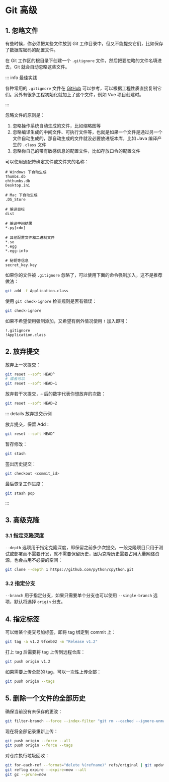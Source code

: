 # Git 高级

## 1. 忽略文件

有些时候，你必须把某些文件放到 Git 工作目录中，但又不能提交它们，比如保存了数据库密码的配置文件。

在 Git 工作区的根目录下创建一个 `.gitignore` 文件，然后把要忽略的文件名填进去，Git 就会自动忽略这些文件。

::: info 最佳实践

各种常用的 `.gitignore` 文件在 [GitHub](https://github.com/github/gitignore) 可以参考，可以根据工程性质直接复制它们。另外有很多工程初始化就加上了这个文件，例如 Vue 项目创建时。

:::

忽略文件的原则是：

1. 忽略操作系统自动生成的文件，比如缩略图等
2. 忽略编译生成的中间文件、可执行文件等，也就是如果一个文件是通过另一个文件自动生成的，那自动生成的文件就没必要放进版本库，比如 Java 编译产生的 `.class` 文件
3. 忽略你自己的带有敏感信息的配置文件，比如存放口令的配置文件

可以使用通配符确定文件或文件夹的名称：

```properties
# Windows 下自动生成
Thumbs.db
ehthumbs.db
Desktop.ini

# Mac 下自动生成
.DS_Store

# 编译目标
dist

# 编译中间结果
*.py[cdo]

# 其他配置文件和二进制文件
*.so
*.egg
*.egg-info

# 秘钥等信息
secret_key.key
```

如果你的文件被 `.gitignore` 忽略了，可以使用下面的命令强制加入，这不是推荐做法：

```bash
git add -f Application.class
```

使用 `git check-ignore` 检查规则是否有错误：

```bash
git check-ignore
```

如果不希望使用强制添加，又希望有例外情况使用 `!` 加入即可：

```properties
!.gitignore
!Application.class
```

## 2. 放弃提交

放弃上一次提交：

```bash
git reset --soft HEAD^
# 或者可以
git reset --soft HEAD~1
```

放弃若干次提交，`~` 后的数字代表你想放弃的次数：

```bash
git reset --soft HEAD~2
```

::: details 放弃提交示例

放弃提交，保留 Add：

```bash
git reset --soft HEAD^
```

暂存修改：

```bash
git stash
```

签出历史提交：

```bash
git checkout <commit_id>
```

最后恢复工作进度：

```bash
git stash pop
```

:::

## 3. 高级克隆

### 3.1 指定克隆深度

`--depth` 选项用于指定克隆深度，即保留之前多少次提交，一般克隆项目只用于测试或部署而不需要开发，就不需要保留历史，因为克隆历史需要占用大量网络资源，也会占用不必要的空间：

```bash
git clone --depth 1 https://github.com/python/cpython.git
```

### 3.2 指定分支

`--branch` 用于指定分支，如果只需要单个分支也可以使用 `--single-branch` 选项，默认将选择 `origin` 分支。

## 4. 指定标签

可以给某个提交号加标签，即将 tag 绑定到 commit 上：

```bash
git tag -a v1.2 9fceb02 -m "Release v1.2"
```

打上 tag 后需要将 tag 上传到远程仓库：

```bash
git push origin v1.2
```

如果需要上传全部的 tag，可以一次性上传全部：

```bash
git push origin --tags
```

## 5. 删除一个文件的全部历史

确保当前没有未保存的更改：

```bash
git filter-branch --force --index-filter "git rm --cached --ignore-unmatch YOUR_FILE_PATH" --prune-empty --tag-name-filter cat -- --all
```

现在将全部记录重新上传：

```bash
git push origin --force --all
git push origin --force --tags
```

对仓库执行垃圾回收：

```bash
git for-each-ref --format="delete %(refname)" refs/original | git update-ref --stdin
git reflog expire --expire=now --all
git gc --prune=now
```
